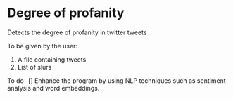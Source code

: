 # Degree of profanity

Detects the degree of profanity in twitter tweets

To be given by the user:
1. A file containing tweets
2. List of slurs

To do 
-[] Enhance the program by using NLP techniques such as sentiment analysis and word embeddings.

